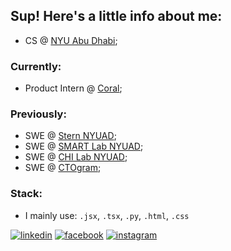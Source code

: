 ## Sup! Here's a little info about me:
- CS @ [NYU Abu Dhabi](https://nyuad.nyu.edu/en/);<br>
### Currently:
- Product Intern @ [Coral]([https://coral.li/]);<br>
### Previously:
- SWE @ [Stern NYUAD]([https://stern.nyuad.nyu.edu/]);<br>
- SWE @ [SMART Lab NYUAD](https://nyuad.nyu.edu/en/research/faculty-labs-and-projects/smart.html);<br>
- SWE @ [CHI Lab NYUAD](https://nyuad.nyu.edu/en/research/faculty-labs-and-projects/laboratory-for-computer-human-intelligence.html);<br>
- SWE @ [CTOgram](https://ctogram.kz/#/);<br>
### Stack:
- I mainly use: `.jsx`, `.tsx`, `.py`, `.html`, `.css`

[![linkedin](https://img.shields.io/badge/linkedin-0A66C2?style=for-the-badge&logo=linkedin&logoColor=white)](https://www.linkedin.com/in/zeinmukhanov/)
[![facebook](https://img.shields.io/badge/Facebook-1877F2?style=for-the-badge&logo=facebook&logoColor=white)](https://www.facebook.com/zeinmukhanov/)
[![instagram](https://img.shields.io/badge/Instagram-E4405F?style=for-the-badge&logo=instagram&logoColor=white)](https://www.instagram.com/zeinmuqan/)
